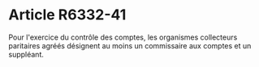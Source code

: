 # Article R6332-41

  
Pour l'exercice du contrôle des comptes, les organismes collecteurs paritaires agréés désignent au moins un commissaire aux comptes et un suppléant.